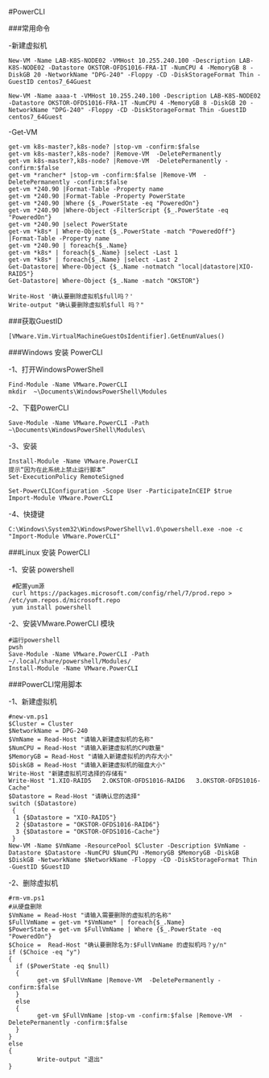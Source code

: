 #PowerCLI

###常用命令

-新建虚拟机

	New-VM -Name LAB-K8S-NODE02 -VMHost 10.255.240.100 -Description LAB-K8S-NODE02 -Datastore OKSTOR-OFDS1016-FRA-1T -NumCPU 4 -MemoryGB 8 -DiskGB 20 -NetworkName "DPG-240" -Floppy -CD -DiskStorageFormat Thin -GuestID centos7_64Guest

	New-VM -Name aaaa-t -VMHost 10.255.240.100 -Description LAB-K8S-NODE02 -Datastore OKSTOR-OFDS1016-FRA-1T -NumCPU 4 -MemoryGB 8 -DiskGB 20 -NetworkName "DPG-240" -Floppy -CD -DiskStorageFormat Thin -GuestID centos7_64Guest

-Get-VM

	get-vm k8s-master?,k8s-node? |stop-vm -confirm:$false
	get-vm k8s-master?,k8s-node? |Remove-VM  -DeletePermanently
	get-vm k8s-master?,k8s-node? |Remove-VM  -DeletePermanently -confirm:$false
	get-vm *rancher* |stop-vm -confirm:$false |Remove-VM  -DeletePermanently -confirm:$false
	get-vm *240.90 |Format-Table -Property name
	get-vm *240.90 |Format-Table -Property PowerState
	get-vm *240.90 |Where {$_.PowerState -eq "PoweredOn"} 
	get-vm *240.90 |Where-Object -FilterScript {$_.PowerState -eq "PoweredOn"}
	get-vm *240.90 |select PowerState
	get-vm *k8s* | Where-Object {$_.PowerState -match "PoweredOff"} |Format-Table -Property name 
	get-vm *240.90 | foreach{$_.Name}
	get-vm *k8s* | foreach{$_.Name} |select -Last 1
	get-vm *k8s* | foreach{$_.Name} |select -Last 2
	Get-Datastore| Where-Object {$_.Name -notmatch "local|datastore|XIO-RAID5"}
	Get-Datastore| Where-Object {$_.Name -match "OKSTOR"}

	Write-Host '确认要删除虚拟机$full吗？'
	Write-output "确认要删除虚拟机$full 吗？"

###获取GuestID

	[VMware.Vim.VirtualMachineGuestOsIdentifier].GetEnumValues()


###Windows 安装 PowerCLI

-1、打开WindowsPowerShell

	Find-Module -Name VMware.PowerCLI
	mkdir  ~\Documents\WindowsPowerShell\Modules

-2、下载PowerCLI

	Save-Module -Name VMware.PowerCLI -Path ~\Documents\WindowsPowerShell\Modules\


-3、安装

	Install-Module -Name VMware.PowerCLI
	提示“因为在此系统上禁止运行脚本”
	Set-ExecutionPolicy RemoteSigned
	
	Set-PowerCLIConfiguration -Scope User -ParticipateInCEIP $true
	Import-Module VMware.PowerCLI

-4、快捷键

	C:\Windows\System32\WindowsPowerShell\v1.0\powershell.exe -noe -c "Import-Module VMware.PowerCLI"

###Linux 安装 PowerCLI

-1、安装 powershell

	 #配置yum源
	 curl https://packages.microsoft.com/config/rhel/7/prod.repo > /etc/yum.repos.d/microsoft.repo 
	 yum install powershell

-2、安装VMware.PowerCLI 模块

	#运行powershell
	pwsh
	Save-Module -Name VMware.PowerCLI -Path ~/.local/share/powershell/Modules/
	Install-Module -Name VMware.PowerCLI

###PowerCLI常用脚本

-1、新建虚拟机

	#new-vm.ps1
	$Cluster = Cluster
	$NetworkName = DPG-240
	$VmName = Read-Host "请输入新建虚拟机的名称"
	$NumCPU = Read-Host "请输入新建虚拟机的CPU数量"
	$MemoryGB = Read-Host "请输入新建虚拟机的内存大小"
	$DiskGB = Read-Host "请输入新建虚拟机的磁盘大小"
	Write-Host "新建虚拟机可选择的存储有"
	Write-Host "1.XIO-RAID5   2.OKSTOR-OFDS1016-RAID6   3.OKSTOR-OFDS1016-Cache"
	$Datastore = Read-Host "请确认您的选择"
	switch ($Datastore)
	 {
	  1 {$Datastore = "XIO-RAID5"}
	  2 {$Datastore = "OKSTOR-OFDS1016-RAID6"}
	  3 {$Datastore = "OKSTOR-OFDS1016-Cache"}
	 }
	New-VM -Name $VmName -ResourcePool $Cluster -Description $VmName -Datastore $Datastore -NumCPU $NumCPU -MemoryGB $MemoryGB -DiskGB $DiskGB -NetworkName $NetworkName -Floppy -CD -DiskStorageFormat Thin -GuestID $GuestID



-2、删除虚拟机

	#rm-vm.ps1
	#从硬盘删除
	$VmName = Read-Host "请输入需要删除的虚拟机的名称"
	$FullVmName = get-vm *$VmName* | foreach{$_.Name} 
	$PowerState = get-vm $FullVmName | Where {$_.PowerState -eq "PoweredOn"} 
	$Choice =  Read-Host "确认要删除名为:$FullVmName 的虚拟机吗？y/n"
	if ($Choice -eq "y")
	{
	  if ($PowerState -eq $null)
	  {
	        get-vm $FullVmName |Remove-VM  -DeletePermanently -confirm:$false
	  }
	  else
	  {
	        get-vm $FullVmName |stop-vm -confirm:$false |Remove-VM  -DeletePermanently -confirm:$false
	  }
	}
	else
	{
	        Write-output "退出"
	}
